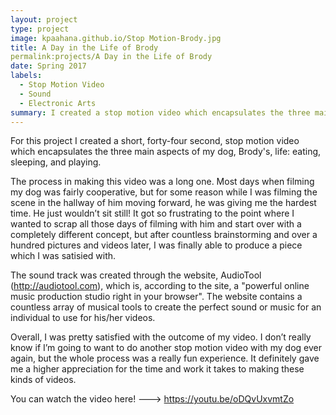 ```yaml
---
layout: project
type: project
image: kpaahana.github.io/Stop Motion-Brody.jpg
title: A Day in the Life of Brody
permalink:projects/A Day in the Life of Brody
date: Spring 2017
labels:
  - Stop Motion Video
  - Sound
  - Electronic Arts
summary: I created a stop motion video which encapsulates the three main aspects of my dog, Brody's, life: eating, sleeping, and playing. 
---
```


For this project I created a short, forty-four second, stop motion video which encapsulates the three main aspects of my dog, Brody's, life: eating, sleeping, and playing. 

The process in making this video was a long one. Most days when filming my dog was fairly cooperative, but for some reason while I was filming the scene in the hallway of him moving forward, he was giving me the hardest time. He just wouldn’t sit still! It got so frustrating to the point where I wanted to scrap all those days of filming with him and start over with a completely different concept, but after countless brainstorming and over a hundred pictures and videos later, I was finally able to produce a piece which I was satisied with. 

The sound track was created through the website, AudioTool (http://audiotool.com), which is, according to the site, a "powerful online music production studio right in your browser". The website contains a countless array of musical tools to create the perfect sound or music for an individual to use for his/her videos.

Overall, I was pretty satisfied with the outcome of my video. I don’t really know if I’m going to want to do another stop motion video with my dog ever again, but the whole process was a really fun experience. It definitely gave me a higher appreciation for the time and work it takes to making these kinds of videos.


You can watch the video here! ---> https://youtu.be/oDQvUxvmtZo 



